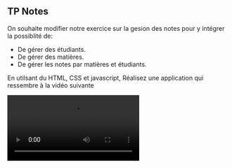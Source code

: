 ## TP Notes

On souhaite modifier notre exercice sur la gesion des notes pour y intégrer la possiblité de:
- De gérer des étudiants.
- De gérer des matières.
- De gérer les notes par matières et étudiants.

En utilsant du HTML, CSS et javascript, Réalisez une application qui ressembre à la vidéo suivante 

![TP notes](ressources/tp-notes.mov "TP notes")